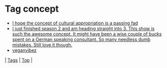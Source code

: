 <!--
title: Tag concept
date: 2020-06-28T15:26:58.760Z
tags:
-->
# Tag concept

 * [I hope the concept of cultural appropriation is a passing fad](150444360413.md)
 * [I just finished season 2 and am heading straight into 3. This show is such the awesome concept. It might have been a wise couple of bucks spent on a German speaking consultant. So many needless dumb mistakes. Still love it though.](81008836402.md)
 * [veganvibez](87100940234.md)

| [Tags](tags.md) | [Top](index.md) |
